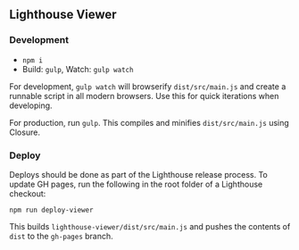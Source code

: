 ## Lighthouse Viewer

### Development

* `npm i`
*  Build: `gulp`, Watch: `gulp watch`

For development, `gulp watch` will browserify `dist/src/main.js` and create a
runnable script in all modern browsers. Use this for quick iterations when developing.

For production, run `gulp`. This compiles and minifies `dist/src/main.js` using Closure.

### Deploy

Deploys should be done as part of the Lighthouse release process. To update GH pages,
run the following in the root folder of a Lighthouse checkout:

    npm run deploy-viewer

This builds `lighthouse-viewer/dist/src/main.js` and pushes the contents of `dist`
to the `gh-pages` branch.
